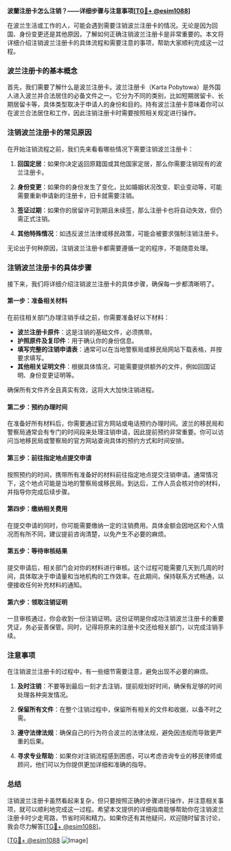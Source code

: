 **波蘭注册卡怎么注销？——详细步骤与注意事项[[TG💪+ @esim1088](https://t.me/s/esim1088)]**

在波兰生活或工作的人，可能会遇到需要注销波兰注册卡的情况。无论是因为回国、身份变更还是其他原因，了解如何正确注销波兰注册卡是非常重要的。本文将详细介绍注销波兰注册卡的具体流程和需要注意的事项，帮助大家顺利完成这一过程。

### 波兰注册卡的基本概念

首先，我们需要了解什么是波兰注册卡。波兰注册卡（Karta Pobytowa）是外国人进入波兰并合法居住的必备文件之一。它分为不同的类别，比如短期居留卡、长期居留卡等，具体类型取决于申请人的身份和目的。持有波兰注册卡意味着你可以在波兰合法居住和工作，因此注销注册卡时需要按照相关规定进行操作。

### 注销波兰注册卡的常见原因

在开始注销流程之前，我们先来看看哪些情况下需要注销波兰注册卡：

1. **回国定居**：如果你决定返回原籍国或其他国家定居，那么你需要注销现有的波兰注册卡。
   
2. **身份变更**：如果你的身份发生了变化，比如婚姻状况改变、职业变动等，可能需要重新申请新的注册卡，旧卡就需要注销。

3. **签证过期**：如果你的居留许可到期且未续签，那么注册卡也将自动失效，但仍需正式注销。

4. **其他特殊情况**：如违反波兰法律或移民政策，可能会被要求强制注销注册卡。

无论出于何种原因，注销波兰注册卡都需要遵循一定的程序，不能随意处理。

### 注销波兰注册卡的具体步骤

接下来，我们将详细介绍注销波兰注册卡的具体步骤，确保每一步都清晰明了。

#### 第一步：准备相关材料

在前往相关部门办理注销手续之前，你需要准备好以下材料：

- **波兰注册卡原件**：这是注销的基础文件，必须携带。
- **护照原件及复印件**：用于确认你的身份信息。
- **填写完整的注销申请表**：通常可以在当地警察局或移民局网站下载表格，并按要求填写。
- **其他相关证明文件**：根据具体情况，可能需要提供额外的文件，例如回国证明、身份变更证明等。

确保所有文件齐全且真实有效，这将大大加快注销进程。

#### 第二步：预约办理时间

在准备好所有材料后，你需要通过官方网站或电话预约办理时间。波兰的移民局和警察局通常会有专门的时间段来处理注销申请，因此提前预约非常重要。你可以访问当地移民局或警察局的官方网站查询具体的预约方式和时间安排。

#### 第三步：前往指定地点提交申请

按照预约的时间，携带所有准备好的材料前往指定地点提交注销申请。通常情况下，这个地点可能是当地的警察局或移民局。到达后，工作人员会核对你的材料，并指导你完成后续步骤。

#### 第四步：缴纳相关费用

在提交申请的同时，你可能需要缴纳一定的注销费用。具体金额会因地区和个人情况而有所不同，建议提前咨询清楚，以免产生不必要的麻烦。

#### 第五步：等待审核结果

提交申请后，相关部门会对你的材料进行审核。这个过程可能需要几天到几周的时间，具体取决于申请量和当地机构的工作效率。在此期间，保持联系方式畅通，以便接收任何补充材料的通知。

#### 第六步：领取注销证明

一旦审核通过，你会收到一份注销证明。这份证明是你成功注销波兰注册卡的重要凭证，务必妥善保管。同时，记得将原来的注册卡交还给相关部门，以完成注销手续。

### 注意事项

在注销波兰注册卡的过程中，有一些细节需要注意，避免出现不必要的麻烦。

1. **及时注销**：不要等到最后一刻才去注销，提前规划好时间，确保有足够的时间处理各种突发情况。

2. **保留所有文件**：在整个注销过程中，保留所有相关的文件和收据，以备不时之需。

3. **遵守法律法规**：确保自己的行为符合波兰的法律法规，避免因违规而导致更严重的后果。

4. **寻求专业帮助**：如果你对注销流程感到困惑，可以考虑咨询专业的移民律师或顾问，他们可以为你提供更加详细和准确的指导。

### 总结

注销波兰注册卡虽然看起来复杂，但只要按照正确的步骤进行操作，并注意相关事项，就可以顺利地完成这一过程。希望本文提供的详细指南能够帮助你在注销波兰注册卡时少走弯路，节省时间和精力。如果你还有其他疑问，欢迎随时留言讨论，我会尽力解答[[TG💪+ @esim1088](https://t.me/s/esim1088)]。

[[TG💪+ @esim1088](https://t.me/s/esim1088) ![Image](https://i.postimg.cc/4NQfJmqS/Snipaste-2025-05-13-00-14-12.png)]